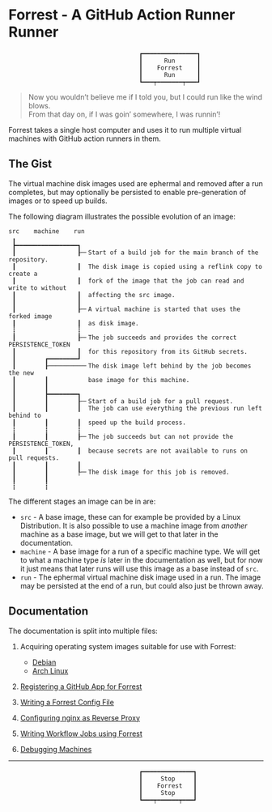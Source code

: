 Forrest - A GitHub Action Runner Runner
=======================================

                                        ┏━━━━━━━━━━━━━━━┓
                                        ┃      Run      ┃
                                        ┃    Forrest    ┃
                                        ┃      Run      ┃
                                        ┗━━━┯━━━━━━━┯━━━┛

> Now you wouldn’t believe me if I told you, but I could run like the wind blows.<br/>
> From that day on, if I was goin’ somewhere, I was runnin’!

Forrest takes a single host computer and uses it to run multiple virtual
machines with GitHub action runners in them.

The Gist
--------

The virtual machine disk images used are ephermal and removed after a run
completes, but may optionally be persisted to enable pre-generation of images
or to speed up builds.

The following diagram illustrates the possible evolution of an image:

```
src    machine    run
 ╻
 ┣━━━━━━━━━━━━━━━━━┓
 ┃                 ┠─╴Start of a build job for the main branch of the repository.
 ┃                 ┃  The disk image is copied using a reflink copy to create a
 ┃                 ┃  fork of the image that the job can read and write to without
 ┃                 ┃  affecting the src image.
 ┃                 ┃
 ┃                 ┠─╴A virtual machine is started that uses the forked image
 ┃                 ┃  as disk image.
 ┋                 ┋
 ┃                 ┠─╴The job succeeds and provides the correct PERSISTENCE_TOKEN
 ┃                 ┃  for this repository from its GitHub secrets.
 ┃        ┏━━━━━━━━┛
 ┃        ┠──────────╴The disk image left behind by the job becomes the new
 ┃        ┃           base image for this machine.
 ┃        ┃
 ┃        ┣━━━━━━━━┓
 ┃        ┃        ┠─╴Start of a build job for a pull request.
 ┃        ┃        ┃  The job can use everything the previous run left behind to
 ┃        ┃        ┃  speed up the build process.
 ┋        ┋        ┋
 ┃        ┃        ┠─╴The job succeeds but can not provide the PERSISTENCE_TOKEN,
 ┃        ┃        ┃  because secrets are not available to runs on pull requests.
 ┃        ┃        ┃
 ┃        ┃        ┞─╴The disk image for this job is removed.
 ┃        ┃
 ┋        ┋
```
 
The different stages an image can be in are:

- `src` - A base image, these can for example be provided by a Linux Distribution.
  It is also possible to use a machine image from _another_ machine as a base image,
  but we will get to that later in the documentation.
- `machine` - A base image for a run of a specific machine type.
  We will get to what a machine type _is_ later in the documentation as well,
  but for now it just means that later runs will use this image as a base
  instead of `src`.
- `run` - The ephermal virtual machine disk image used in a run.
  The image may be persisted at the end of a run, but could also just be thrown
  away.

Documentation
-------------

The documentation is split into multiple files:

1) Acquiring operating system images suitable for use with Forrest:

   - [Debian](docs/debian-images.md)
   - [Arch Linux](docs/arch-images.md)

2) [Registering a GitHub App for Forrest](docs/github.md)
3) [Writing a Forrest Config File](docs/config.md)
4) [Configuring nginx as Reverse Proxy](docs/nginx.md)
5) [Writing Workflow Jobs using Forrest](docs/jobs.md)
6) [Debugging Machines](docs/debugging.md)

---

                                        ┏━━━━━━━━━━━━━━┓
                                        ┃     Stop     ┃
                                        ┃    Forrest   ┃
                                        ┃     Stop     ┃
                                        ┗━━━┯━━━━━━┯━━━┛

